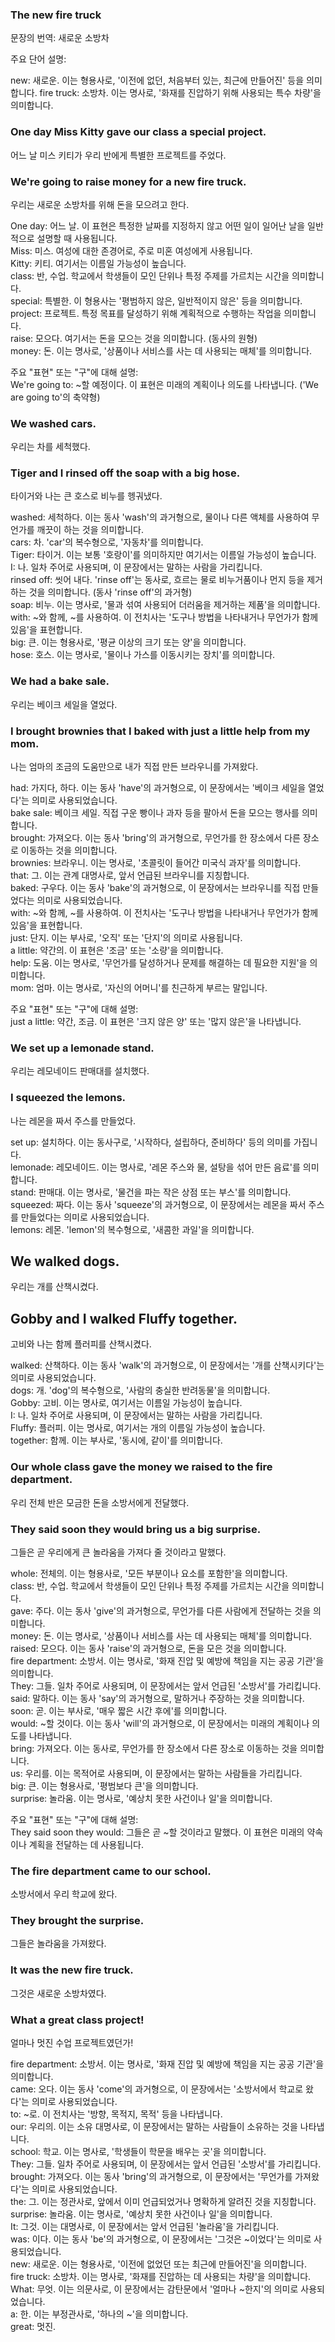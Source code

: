### The new fire truck
문장의 번역: 새로운 소방차

주요 단어 설명:

new: 새로운. 이는 형용사로, '이전에 없던, 처음부터 있는, 최근에 만들어진' 등을 의미합니다.
fire truck: 소방차. 이는 명사로, '화재를 진압하기 위해 사용되는 특수 차량'을 의미합니다.

### One day Miss Kitty gave our class a special project.
어느 날 미스 키티가 우리 반에게 특별한 프로젝트를 주었다. 
### We're going to raise money for a new fire truck.
우리는 새로운 소방차를 위해 돈을 모으려고 한다.


One day: 어느 날. 이 표현은 특정한 날짜를 지정하지 않고 어떤 일이 일어난 날을 일반적으로 설명할 때 사용됩니다.  
Miss: 미스. 여성에 대한 존경어로, 주로 미혼 여성에게 사용됩니다.  
Kitty: 키티. 여기서는 이름일 가능성이 높습니다.  
class: 반, 수업. 학교에서 학생들이 모인 단위나 특정 주제를 가르치는 시간을 의미합니다.  
special: 특별한. 이 형용사는 '평범하지 않은, 일반적이지 않은' 등을 의미합니다.  
project: 프로젝트. 특정 목표를 달성하기 위해 계획적으로 수행하는 작업을 의미합니다.  
raise: 모으다. 여기서는 돈을 모으는 것을 의미합니다. (동사의 원형)  
money: 돈. 이는 명사로, '상품이나 서비스를 사는 데 사용되는 매체'를 의미합니다.  

주요 "표현" 또는 "구"에 대해 설명:  
We're going to: ~할 예정이다. 이 표현은 미래의 계획이나 의도를 나타냅니다. ('We are going to'의 축약형)

### We washed cars.
우리는 차를 세척했다.
### Tiger and I rinsed off the soap with a big hose.
타이거와 나는 큰 호스로 비누를 헹궈냈다.

washed: 세척하다. 이는 동사 'wash'의 과거형으로, 물이나 다른 액체를 사용하여 무언가를 깨끗이 하는 것을 의미합니다.  
cars: 차. 'car'의 복수형으로, '자동차'를 의미합니다.  
Tiger: 타이거. 이는 보통 '호랑이'를 의미하지만 여기서는 이름일 가능성이 높습니다.  
I: 나. 일차 주어로 사용되며, 이 문장에서는 말하는 사람을 가리킵니다.  
rinsed off: 씻어 내다. 'rinse off'는 동사로, 흐르는 물로 비누거품이나 먼지 등을 제거하는 것을 의미합니다. (동사 'rinse off'의 과거형)  
soap: 비누. 이는 명사로, '물과 섞여 사용되어 더러움을 제거하는 제품'을 의미합니다.  
with: ~와 함께, ~를 사용하여. 이 전치사는 '도구나 방법을 나타내거나 무언가가 함께 있음'을 표현합니다.  
big: 큰. 이는 형용사로, '평균 이상의 크기 또는 양'을 의미합니다.  
hose: 호스. 이는 명사로, '물이나 가스를 이동시키는 장치'를 의미합니다.  

### We had a bake sale.
우리는 베이크 세일을 열었다. 
### I brought brownies that I baked with just a little help from my mom.
나는 엄마의 조금의 도움만으로 내가 직접 만든 브라우니를 가져왔다.

had: 가지다, 하다. 이는 동사 'have'의 과거형으로, 이 문장에서는 '베이크 세일을 열었다'는 의미로 사용되었습니다.  
bake sale: 베이크 세일. 직접 구운 빵이나 과자 등을 팔아서 돈을 모으는 행사를 의미합니다.  
brought: 가져오다. 이는 동사 'bring'의 과거형으로, 무언가를 한 장소에서 다른 장소로 이동하는 것을 의미합니다.  
brownies: 브라우니. 이는 명사로, '초콜릿이 들어간 미국식 과자'를 의미합니다.  
that: 그. 이는 관계 대명사로, 앞서 언급된 브라우니를 지칭합니다.  
baked: 구우다. 이는 동사 'bake'의 과거형으로, 이 문장에서는 브라우니를 직접 만들었다는 의미로 사용되었습니다.  
with: ~와 함께, ~를 사용하여. 이 전치사는 '도구나 방법을 나타내거나 무언가가 함께 있음'을 표현합니다.  
just: 단지. 이는 부사로, '오직' 또는 '단지'의 의미로 사용됩니다.  
a little: 약간의. 이 표현은 '조금' 또는 '소량'을 의미합니다.  
help: 도움. 이는 명사로, '무언가를 달성하거나 문제를 해결하는 데 필요한 지원'을 의미합니다.  
mom: 엄마. 이는 명사로, '자신의 어머니'를 친근하게 부르는 말입니다.  

주요 "표현" 또는 "구"에 대해 설명:  
just a little: 약간, 조금. 이 표현은 '크지 않은 양' 또는 '많지 않은'을 나타냅니다.

### We set up a lemonade stand.
우리는 레모네이드 판매대를 설치했다. 
### I squeezed the lemons.
나는 레몬을 짜서 주스를 만들었다.

set up: 설치하다. 이는 동사구로, '시작하다, 설립하다, 준비하다' 등의 의미를 가집니다.  
lemonade: 레모네이드. 이는 명사로, '레몬 주스와 물, 설탕을 섞어 만든 음료'를 의미합니다.  
stand: 판매대. 이는 명사로, '물건을 파는 작은 상점 또는 부스'를 의미합니다.  
squeezed: 짜다. 이는 동사 'squeeze'의 과거형으로, 이 문장에서는 레몬을 짜서 주스를 만들었다는 의미로 사용되었습니다.  
lemons: 레몬. 'lemon'의 복수형으로, '새콤한 과일'을 의미합니다.  

## We walked dogs.
우리는 개를 산책시켰다. 
## Gobby and I walked Fluffy together.
고비와 나는 함께 플러피를 산책시켰다.

walked: 산책하다. 이는 동사 'walk'의 과거형으로, 이 문장에서는 '개를 산책시키다'는 의미로 사용되었습니다.  
dogs: 개. 'dog'의 복수형으로, '사람의 충실한 반려동물'을 의미합니다.  
Gobby: 고비. 이는 명사로, 여기서는 이름일 가능성이 높습니다.  
I: 나. 일차 주어로 사용되며, 이 문장에서는 말하는 사람을 가리킵니다.  
Fluffy: 플러피. 이는 명사로, 여기서는 개의 이름일 가능성이 높습니다.  
together: 함께. 이는 부사로, '동시에, 같이'를 의미합니다. 

### Our whole class gave the money we raised to the fire department.
우리 전체 반은 모금한 돈을 소방서에게 전달했다. 
### They said soon they would bring us a big surprise.
그들은 곧 우리에게 큰 놀라움을 가져다 줄 것이라고 말했다.

whole: 전체의. 이는 형용사로, '모든 부분이나 요소를 포함한'을 의미합니다.  
class: 반, 수업. 학교에서 학생들이 모인 단위나 특정 주제를 가르치는 시간을 의미합니다.  
gave: 주다. 이는 동사 'give'의 과거형으로, 무언가를 다른 사람에게 전달하는 것을 의미합니다.  
money: 돈. 이는 명사로, '상품이나 서비스를 사는 데 사용되는 매체'를 의미합니다.  
raised: 모으다. 이는 동사 'raise'의 과거형으로, 돈을 모은 것을 의미합니다.  
fire department: 소방서. 이는 명사로, '화재 진압 및 예방에 책임을 지는 공공 기관'을 의미합니다.  
They: 그들. 일차 주어로 사용되며, 이 문장에서는 앞서 언급된 '소방서'를 가리킵니다.  
said: 말하다. 이는 동사 'say'의 과거형으로, 말하거나 주장하는 것을 의미합니다.  
soon: 곧. 이는 부사로, '매우 짧은 시간 후에'를 의미합니다.  
would: ~할 것이다. 이는 동사 'will'의 과거형으로, 이 문장에서는 미래의 계획이나 의도를 나타냅니다.  
bring: 가져오다. 이는 동사로, 무언가를 한 장소에서 다른 장소로 이동하는 것을 의미합니다.  
us: 우리를. 이는 목적어로 사용되며, 이 문장에서는 말하는 사람들을 가리킵니다.  
big: 큰. 이는 형용사로, '평범보다 큰'을 의미합니다.  
surprise: 놀라움. 이는 명사로, '예상치 못한 사건이나 일'을 의미합니다.  

주요 "표현" 또는 "구"에 대해 설명:  
They said soon they would: 그들은 곧 ~할 것이라고 말했다. 이 표현은 미래의 약속이나 계획을 전달하는 데 사용됩니다.

### The fire department came to our school.
소방서에서 우리 학교에 왔다. 
### They brought the surprise.
그들은 놀라움을 가져왔다.
### It was the new fire truck.
 그것은 새로운 소방차였다.
### What a great class project!
 얼마나 멋진 수업 프로젝트였던가!
 
 fire department: 소방서. 이는 명사로, '화재 진압 및 예방에 책임을 지는 공공 기관'을 의미합니다.  
came: 오다. 이는 동사 'come'의 과거형으로, 이 문장에서는 '소방서에서 학교로 왔다'는 의미로 사용되었습니다.  
to: ~로. 이 전치사는 '방향, 목적지, 목적' 등을 나타냅니다.  
our: 우리의. 이는 소유 대명사로, 이 문장에서는 말하는 사람들이 소유하는 것을 나타냅니다.  
school: 학교. 이는 명사로, '학생들이 학문을 배우는 곳'을 의미합니다.  
They: 그들. 일차 주어로 사용되며, 이 문장에서는 앞서 언급된 '소방서'를 가리킵니다.  
brought: 가져오다. 이는 동사 'bring'의 과거형으로, 이 문장에서는 '무언가를 가져왔다'는 의미로 사용되었습니다.  
the: 그. 이는 정관사로, 앞에서 이미 언급되었거나 명확하게 알려진 것을 지칭합니다.  
surprise: 놀라움. 이는 명사로, '예상치 못한 사건이나 일'을 의미합니다.  
It: 그것. 이는 대명사로, 이 문장에서는 앞서 언급된 '놀라움'을 가리킵니다.  
was: 이다. 이는 동사 'be'의 과거형으로, 이 문장에서는 '그것은 ~이었다'는 의미로 사용되었습니다.  
new: 새로운. 이는 형용사로, '이전에 없었던 또는 최근에 만들어진'을 의미합니다.  
fire truck: 소방차. 이는 명사로, '화재를 진압하는 데 사용되는 차량'을 의미합니다.  
What: 무엇. 이는 의문사로, 이 문장에서는 감탄문에서 '얼마나 ~한지'의 의미로 사용되었습니다.  
a: 한. 이는 부정관사로, '하나의 ~'을 의미합니다.  
great: 멋진.
